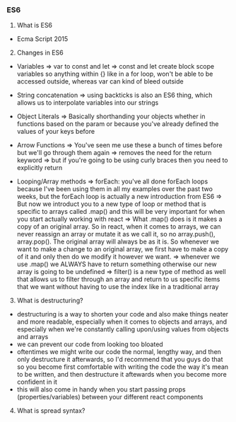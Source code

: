 ### ES6

1. What is ES6

- Ecma Script 2015

2. Changes in ES6

- Variables
  => var to const and let
  => const and let create block scope variables so anything within {} like in a for loop, won't be able to be accessed outside, whereas var can kind of bleed outside

- String concatenation
  => using backticks is also an ES6 thing, which allows us to interpolate variables into our strings

- Object Literals
  => Basically shorthanding your objects whether in functions based on the param or because you've already defined the values of your keys before

- Arrow Functions
  => You've seen me use these a bunch of times before but we'll go through them again
  => removes the need for the return keyword
  => but if you're going to be using curly braces then you need to explicitly return

- Looping/Array methods
  => forEach: you've all done forEach loops because I've been using them in all my examples over the past two weeks, but the forEach loop is actually a new introduction from ES6
  => But now we introduct you to a new type of loop or method that is specific to arrays called .map() and this will be very important for when you start actually working with react
  => What .map() does is it makes a copy of an original array. So in react, when it comes to arrays, we can never reassign an array or mutate it as we call it, so no array.push(), array.pop(). The original array will always be as it is. So whenever we want to make a change to an original array, we first have to make a copy of it and only then do we modify it however we want.
  => whenever we use .map() we ALWAYS have to return something otherwise our new array is going to be undefined
  => filter() is a new type of method as well that allows us to filter through an array and return to us specific items that we want without having to use the index like in a traditional array

3. What is destructuring?

- destructuring is a way to shorten your code and also make things neater and more readable, especially when it comes to objects and arrays, and especially when we're constantly calling upon/using values from objects and arrays
- we can prevent our code from looking too bloated
- oftentimes we might write our code the normal, lengthy way, and then only destructure it afterwards, so I'd recommend that you guys do that so you become first comfortable with writing the code the way it's mean to be written, and then destructure it aftewards when you become more confident in it
- this will also come in handy when you start passing props (properties/variables) between your different react components

4. What is spread syntax?
